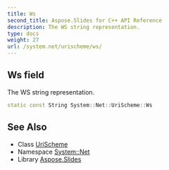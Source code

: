```yaml
---
title: Ws
second_title: Aspose.Slides for C++ API Reference
description: The WS string representation.
type: docs
weight: 27
url: /system.net/urischeme/ws/
---
```

## Ws field


The WS string representation.

```cpp
static const String System::Net::UriScheme::Ws
```

## See Also

* Class [UriScheme](../)
* Namespace [System::Net](../../)
* Library [Aspose.Slides](../../../)